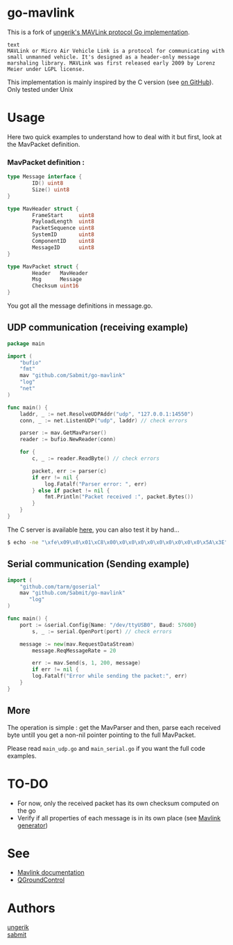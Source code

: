 # go-mavlink

This is a fork of [ungerik's MAVLink protocol Go implementation](https://github.com/ungerik/go-mavlink).

```
text
MAVLink or Micro Air Vehicle Link is a protocol for communicating with small unmanned vehicle. It's designed as a header-only message marshaling library. MAVLink was first released early 2009 by Lorenz Meier under LGPL license.
```

This implementation is mainly inspired by the C version (see [on GitHub](https://github.com/mavlink/qgroundcontrol/tree/master/libs/mavlink/include/mavlink/v1.0)).
Only tested under Unix


# Usage

Here two quick examples to understand how to deal with it but first, look at the MavPacket definition.

### MavPacket definition :

```go
type Message interface {
        ID() uint8
        Size() uint8
}

type MavHeader struct {
        FrameStart     uint8
        PayloadLength  uint8
        PacketSequence uint8
        SystemID       uint8
        ComponentID    uint8
        MessageID      uint8
}

type MavPacket struct {
        Header   MavHeader
        Msg      Message
        Checksum uint16
}

```

You got all the message definitions in message.go.


## UDP communication (receiving example)


```go
package main

import (
	"bufio"
	"fmt"
	mav "github.com/Sabmit/go-mavlink"
	"log"
	"net"
)

func main() {
	laddr, _ := net.ResolveUDPAddr("udp", "127.0.0.1:14550")
	conn, _ := net.ListenUDP("udp", laddr) // check errors

	parser := mav.GetMavParser()
    reader := bufio.NewReader(conn)

    for {
    	c, _ := reader.ReadByte() // check errors

        packet, err := parser(c)
        if err != nil {
        	log.Fatalf("Parser error: ", err)
        } else if packet != nil {
        	fmt.Println("Packet received :", packet.Bytes())
    	}
	}
}
```

The C server is available [here](https://github.com/mavlink/mavlink/tree/master/examples/linux), you can also test it by hand...

```bash
$ echo -ne "\xfe\x09\x0\x01\xC8\x00\x0\x0\x0\x0\x0\x0\x0\x0\x0\x5A\x3E" | nc -u 127.0.0.1 14550
```

## Serial communication (Sending example)
```go
import (
	"github.com/tarm/goserial"
	mav "github.com/Sabmit/go-mavlink"
       "log"
)

func main() {
	port := &serial.Config{Name: "/dev/ttyUSB0", Baud: 57600}
        s, _ := serial.OpenPort(port) // check errors

	message := new(mav.RequestDataStream)
        message.ReqMessageRate = 20

        err := mav.Send(s, 1, 200, message)
        if err != nil {
		log.Fatalf("Error while sending the packet:", err)
	}
}
```

## More
The operation is simple : get the MavParser and then, parse each received byte untill you get a non-nil pointer pointing to the full MavPacket.

Please read `main_udp.go` and `main_serial.go` if you want the full code examples.


# TO-DO
* For now, only the received packet has its own checksum computed on the go
* Verify if all properties of each message is in its own place (see [Mavlink generator](http://www.qgroundcontrol.org/mavlink/generator))


# See
* [Mavlink documentation](https://pixhawk.ethz.ch/mavlink/)
* [QGroundControl](http://www.qgroundcontrol.org/mavlink/start)


# Authors

[ungerik](https://github.com/ungerik)  
[sabmit](http://github.com/sabmit)

